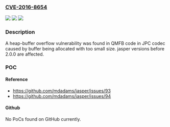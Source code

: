 ### [CVE-2016-8654](https://cve.mitre.org/cgi-bin/cvename.cgi?name=CVE-2016-8654)
![](https://img.shields.io/static/v1?label=Product&message=jasper&color=blue)
![](https://img.shields.io/static/v1?label=Version&message=n%2Fa&color=blue)
![](https://img.shields.io/static/v1?label=Vulnerability&message=CWE-122&color=brighgreen)

### Description

A heap-buffer overflow vulnerability was found in QMFB code in JPC codec caused by buffer being allocated with too small size. jasper versions before 2.0.0 are affected.

### POC

#### Reference
- https://github.com/mdadams/jasper/issues/93
- https://github.com/mdadams/jasper/issues/94

#### Github
No PoCs found on GitHub currently.

